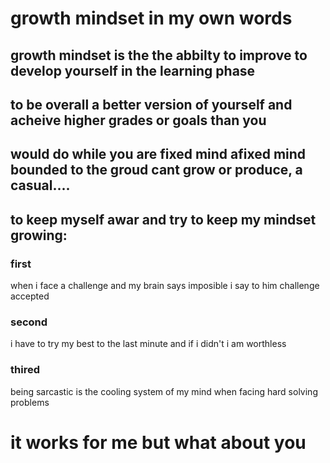 # growth mindset in my own words 
## growth mindset is the the abbilty to improve to develop yourself in the learning phase
## to be overall a better version of yourself and acheive higher grades or goals than you
## would do while you are fixed mind afixed mind bounded to the groud cant grow or produce, a casual....

## to keep myself awar and try to keep my mindset growing:  

### first 
when i face a challenge and my brain says imposible i say to him challenge accepted

### second 
i have to try my best to the last minute and if i didn't i am worthless

### thired 
being sarcastic is the cooling system of my mind when facing hard solving problems

# it works for me but what about you
